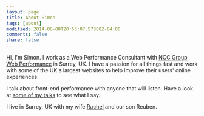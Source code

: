 ```yaml
---
layout: page
title: About Simon
tags: [about]
modified: 2014-08-08T20:53:07.573882-04:00
comments: false
share: false
---
```


Hi, I'm Simon. I work as a Web Performance Consultant with [NCC Group Web Performance](https://www.nccgroup.com/en/our-services/website-performance/) in Surrey, UK.
I have a passion for all things fast and work with some of the UK's largest websites to help improve their users' online experiences.

I talk about front-end performance with anyone that will listen. Have a look at [some of my talks](/talks) to see what I say.

I live in Surrey, UK with my wife [Rachel](http://rachel.hearne.me/) and our son Reuben.